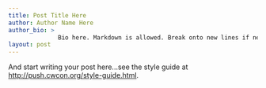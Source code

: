 ```yaml
---
title: Post Title Here
author: Author Name Here
author_bio: >
              Bio here. Markdown is allowed. Break onto new lines if necessary.
layout: post
---
```


And start writing your post here...see the style guide at http://push.cwcon.org/style-guide.html.
